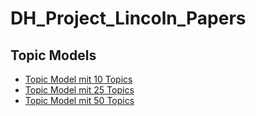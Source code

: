 # DH_Project_Lincoln_Papers
## Topic Models
* [Topic Model mit 10 Topics](https://htmlpreview.github.io/?https://github.com/Bjz26/DH_Project_Lincoln_Papers/blob/main/TopicModels/ldavis_prepared_10.html)
* [Topic Model mit 25 Topics](https://htmlpreview.github.io/?https://github.com/Bjz26/DH_Project_Lincoln_Papers/blob/main/TopicModels/ldavis_prepared_25.html)
* [Topic Model mit 50 Topics](https://htmlpreview.github.io/?https://github.com/Bjz26/DH_Project_Lincoln_Papers/blob/main/TopicModels/ldavis_prepared_50.html)

